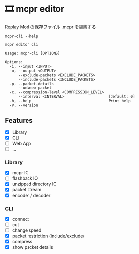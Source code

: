 # 🎞️ mcpr editor

Replay Mod の保存ファイル .mcpr を編集する

`mcpr-cli --help`
```
mcpr editor cli

Usage: mcpr-cli [OPTIONS]

Options:
  -i, --input <INPUT>
  -o, --output <OUTPUT>
      --exclude-packets <EXCLUDE_PACKETS>
      --include-packets <INCLUDE_PACKETS>
  -p, --packet-details
      --unknow-packet
  -c, --compression-level <COMPRESSION_LEVEL>
      --interval <INTERVAL>                    [default: 0]
  -h, --help                                   Print help
  -V, --version   
```

## Features

- [x] Library
- [x] CLI
- [ ] Web App
- [ ] ...

### Library

- [x] mcpr IO
- [ ] flashback IO
- [x] unzipped directory IO
- [x] packet stream
- [x] encoder / decoder

### CLI

- [x] connect
- [ ] cut
- [ ] change speed
- [x] packet restriction (include/exclude)
- [x] compress
- [x] show packet details
